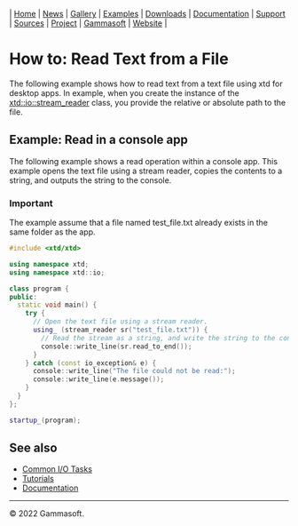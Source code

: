 | [Home](home.md) | [News](news.md) | [Gallery](gallery.md) | [Examples](examples.md) | [Downloads](downloads.md) | [Documentation](documentation.md) | [Support](support.md) | [Sources](https://github.com/gammasoft71/xtd) | [Project](https://sourceforge.net/projects/xtdpro/) | [Gammasoft](gammasoft.md) | [Website](https://gammasoft71.wixsite.com/xtdpro) |

# How to: Read Text from a File

The following example shows how to read text from a text file using xtd for desktop apps. In example, when you create the instance of the [xtd::io::stream_reader](https://codedocs.xyz/gammasoft71/xtd/classxtd_1_1io_1_1stream__reader.html) class, you provide the relative or absolute path to the file.

## Example: Read in a console app

The following example shows a read operation within a console app. This example opens the text file using a stream reader, copies the contents to a string, and outputs the string to the console.

### Important

The example assume that a file named test_file.txt already exists in the same folder as the app.

```c++
#include <xtd/xtd>

using namespace xtd;
using namespace xtd::io;

class program {
public:
  static void main() {
    try {
      // Open the text file using a stream reader.
      using_ (stream_reader sr("test_file.txt")) {
        // Read the stream as a string, and write the string to the console.
        console::write_line(sr.read_to_end());
      }
    } catch (const io_exception& e) {
      console::write_line("The file could not be read:");
      console::write_line(e.message());
    }
  }
};

startup_(program);
```
 
## See also

* [Common I/O Tasks](common_io_tasks.md)
* [Tutorials](tutorials.md)
* [Documentation](documentation.md)

______________________________________________________________________________________________

© 2022 Gammasoft.

